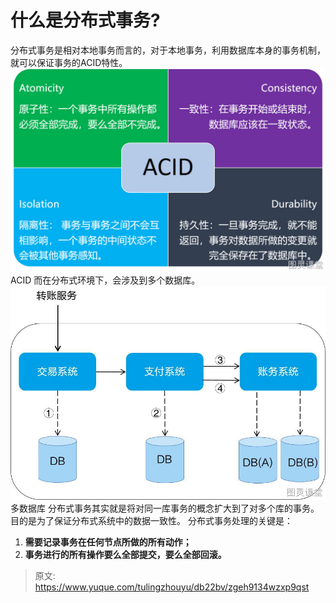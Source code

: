 # 什么是分布式事务?

分布式事务是相对本地事务而言的，对于本地事务，利用数据库本身的事务机制，就可以保证事务的ACID特性。
![1695888893434-299916d8-40d8-48d4-a167-58e2342e0f2a.png](./img/gc0yJHY_kAI4dYDx/1695888893434-299916d8-40d8-48d4-a167-58e2342e0f2a-770863.png)
ACID
而在分布式环境下，会涉及到多个数据库。
![1695889076528-e0c496e5-a7c3-4122-b377-c4f730b15194.jpeg](./img/gc0yJHY_kAI4dYDx/1695889076528-e0c496e5-a7c3-4122-b377-c4f730b15194-401298.jpeg)
多数据库
分布式事务其实就是将对同一库事务的概念扩大到了对多个库的事务。目的是为了保证分布式系统中的数据一致性。
分布式事务处理的关键是：

1. **需要记录事务在任何节点所做的所有动作；**
2. **事务进行的所有操作要么全部提交，要么全部回滚。**


> 原文: <https://www.yuque.com/tulingzhouyu/db22bv/zgeh9134wzxp9qst>